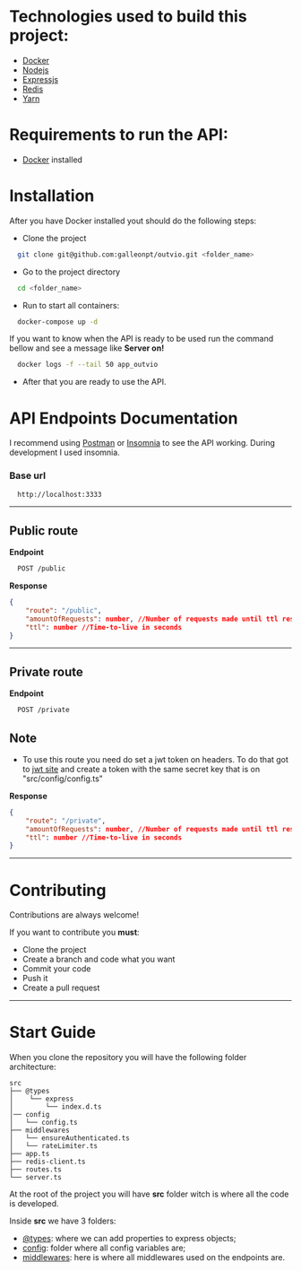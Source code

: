 # Technologies used to build this project:

- [Docker](https://www.docker.com)
- [Nodejs](https://nodejs.org/en/)
- [Expressjs](https://expressjs.com/)
- [Redis](https://redis.io/)
- [Yarn](https://yarnpkg.com/)

# Requirements to run the API:

- [Docker](https://www.docker.com) installed

# Installation

After you have Docker installed yout should do the following steps:

- Clone the project

```bash
  git clone git@github.com:galleonpt/outvio.git <folder_name>
```

- Go to the project directory

```bash
  cd <folder_name>
```

- Run to start all containers:

```bash
  docker-compose up -d
```

If you want to know when the API is ready to be used run the command bellow and see a message like **Server on!**

```bash
  docker logs -f --tail 50 app_outvio
```

- After that you are ready to use the API.

# API Endpoints Documentation

I recommend using [Postman](https://www.postman.com/downloads/) or [Insomnia](https://insomnia.rest/download) to see the API working. During development I used insomnia.

### Base url

```bash
  http://localhost:3333
```

---

## Public route

**Endpoint**

```bash
  POST /public
```

**Response**

```json
{
	"route": "/public",
	"amountOfRequests": number, //Number of requests made until ttl resets
	"ttl": number //Time-to-live in seconds
}
```

---

## Private route

**Endpoint**

```bash
  POST /private
```

## Note

- To use this route you need do set a jwt token on headers. To do that got to [jwt site](https://jwt.io//) and create a token with the same secret key that is on "src/config/config.ts"

**Response**

```json
{
	"route": "/private",
	"amountOfRequests": number, //Number of requests made until ttl resets
	"ttl": number //Time-to-live in seconds
}
```

---

# Contributing

Contributions are always welcome!

If you want to contribute you **must**:

- Clone the project
- Create a branch and code what you want
- Commit your code
- Push it
- Create a pull request

---

# Start Guide

When you clone the repository you will have the following folder architecture:

```
src
├── @types
│    └── express
│        └── index.d.ts
│── config
│   └── config.ts
├── middlewares
│   └── ensureAuthenticated.ts
│   └── rateLimiter.ts
├── app.ts
├── redis-client.ts
├── routes.ts
└── server.ts

```

At the root of the project you will have **src** folder witch is where all the code is developed.

Inside **src** we have 3 folders:

- <u>@types</u>: where we can add properties to express objects;
- <u>config</u>: folder where all config variables are;
- <u>middlewares</u>: here is where all middlewares used on the endpoints are.

